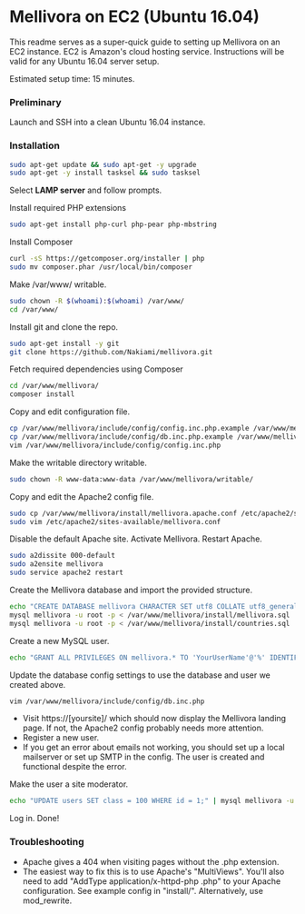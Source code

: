Mellivora on EC2 (Ubuntu 16.04)
=========

This readme serves as a super-quick guide to setting up Mellivora on an EC2 instance.
EC2 is Amazon's cloud hosting service.
Instructions will be valid for any Ubuntu 16.04 server setup.

Estimated setup time: 15 minutes.

### Preliminary

Launch and SSH into a clean Ubuntu 16.04 instance.

### Installation

```sh
sudo apt-get update && sudo apt-get -y upgrade
sudo apt-get -y install tasksel && sudo tasksel
```
Select **LAMP server** and follow prompts.


Install required PHP extensions
```sh
sudo apt-get install php-curl php-pear php-mbstring
```

Install Composer
```sh
curl -sS https://getcomposer.org/installer | php
sudo mv composer.phar /usr/local/bin/composer
```

Make /var/www/ writable.
```sh
sudo chown -R $(whoami):$(whoami) /var/www/
cd /var/www/
```

Install git and clone the repo.
```sh
sudo apt-get install -y git
git clone https://github.com/Nakiami/mellivora.git
```

Fetch required dependencies using Composer
```sh
cd /var/www/mellivora/
composer install
```

Copy and edit configuration file.
```sh
cp /var/www/mellivora/include/config/config.inc.php.example /var/www/mellivora/include/config/config.inc.php
cp /var/www/mellivora/include/config/db.inc.php.example /var/www/mellivora/include/config/db.inc.php
vim /var/www/mellivora/include/config/config.inc.php
```

Make the writable directory writable.
```sh
sudo chown -R www-data:www-data /var/www/mellivora/writable/
```

Copy and edit the Apache2 config file.
```sh
sudo cp /var/www/mellivora/install/mellivora.apache.conf /etc/apache2/sites-available/mellivora.conf
sudo vim /etc/apache2/sites-available/mellivora.conf
```

Disable the default Apache site. Activate Mellivora. Restart Apache.
```sh
sudo a2dissite 000-default
sudo a2ensite mellivora
sudo service apache2 restart
```

Create the Mellivora database and import the provided structure.
```sh
echo "CREATE DATABASE mellivora CHARACTER SET utf8 COLLATE utf8_general_ci;" | mysql -u root -p
mysql mellivora -u root -p < /var/www/mellivora/install/mellivora.sql
mysql mellivora -u root -p < /var/www/mellivora/install/countries.sql
```

Create a new MySQL user.
```sh
echo "GRANT ALL PRIVILEGES ON mellivora.* TO 'YourUserName'@'%' IDENTIFIED BY 'YourPassword';" | mysql -u root -p
```

Update the database config settings to use the database and user we created above.
```sh
vim /var/www/mellivora/include/config/db.inc.php
```

- Visit https://[yoursite]/ which should now display the Mellivora landing page. If not, the Apache2 config probably needs more attention.
- Register a new user.
- If you get an error about emails not working, you should set up a local mailserver or set up SMTP in the config. The user is created and functional despite the error.

Make the user a site moderator.
```sh
echo "UPDATE users SET class = 100 WHERE id = 1;" | mysql mellivora -u root -p
```

Log in. Done!

### Troubleshooting

- Apache gives a 404 when visiting pages without the .php extension.
 - The easiest way to fix this is to use Apache's "MultiViews". You'll also need to add "AddType application/x-httpd-php .php" to your Apache configuration. See example config in "install/". Alternatively, use mod_rewrite.